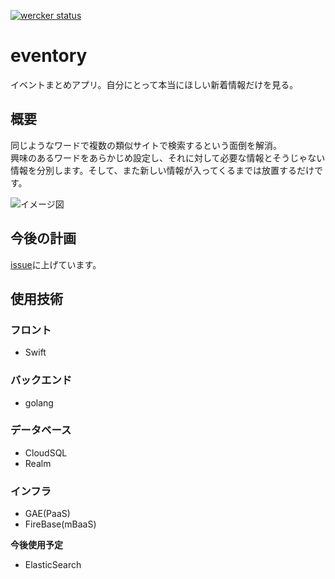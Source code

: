 [![wercker status](https://app.wercker.com/status/60547319ed47a9ef330a10bef25bc863/s/master "wercker status")](https://app.wercker.com/project/byKey/60547319ed47a9ef330a10bef25bc863)
# eventory

イベントまとめアプリ。自分にとって本当にほしい新着情報だけを見る。

## 概要
同じようなワードで複数の類似サイトで検索するという面倒を解消。  
興味のあるワードをあらかじめ設定し、それに対して必要な情報とそうじゃない情報を分別します。そして、また新しい情報が入ってくるまでは放置するだけです。  

![イメージ図](https://github.com/tikasan/eventory/blob/master/doc/eventory_plan.png?raw=true)

## 今後の計画
[issue]("https://github.com/tikasan/eventory/issues")に上げています。  

## 使用技術

### フロント

- Swift

### バックエンド

- golang

### データベース

- CloudSQL
- Realm

### インフラ

- GAE(PaaS)
- FireBase(mBaaS)

**今後使用予定**
- ElasticSearch
